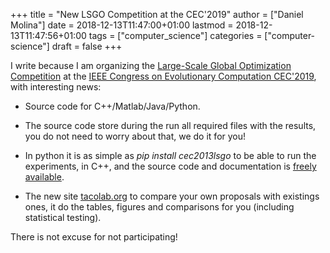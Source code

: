 +++
title = "New LSGO Competition at the CEC'2019"
author = ["Daniel Molina"]
date = 2018-12-13T11:47:00+01:00
lastmod = 2018-12-13T11:47:56+01:00
tags = ["computer_science"]
categories = ["computer-science"]
draft = false
+++

I write because I am organizing the [Large-Scale Global Optimization Competition](http://www.tflsgo.org/special%5Fsessions/cec2019.html)
at the [IEEE Congress on Evolutionary Computation CEC'2019](http://cec2019.org/), with interesting
news:

-   Source code for C++/Matlab/Java/Python.

-   The source code store during the run all required files with the results, you
    do not need to worry about that, we do it for you!

-   In python it is as simple as _pip install cec2013lsgo_ to be able to run the
    experiments, in C++, and the source code and documentation is [freely available](https://github.com/dmolina/cec2013lsgo/).

-   The new site [tacolab.org](https://tacolab.org) to compare your own proposals with existings ones, it
    do the tables, figures and comparisons for you (including statistical testing).

There is not excuse for not participating!
